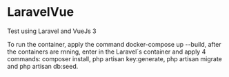 # LaravelVue
Test using Laravel and VueJs 3

To run the container, apply the command docker-compose up --build, after the containers are rnning, enter in the Laravel´s container and apply 4 commands: composer install, php artisan key:generate, php artisan migrate and php artisan db:seed.
